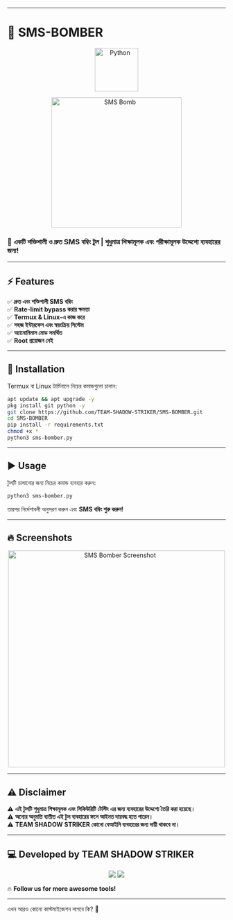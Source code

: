 
---

# 🚀 SMS-BOMBER  
<p align="center">  
  <img src="https://upload.wikimedia.org/wikipedia/commons/c/c3/Python-logo-notext.svg" alt="Python" width="100"/>  
</p>  
<p align="center">  
  <img src="https://media3.giphy.com/media/WFJ8vEKa1GvDkswTAy/giphy.gif" alt="SMS Bomb" width="300"/>  
</p>  

### 📢 **একটি শক্তিশালী ও দ্রুত SMS বম্বিং টুল | শুধুমাত্র শিক্ষামূলক এবং পরীক্ষামূলক উদ্দেশ্যে ব্যবহারের জন্য!**  

---

## ⚡ Features  
✅ **দ্রুত এবং শক্তিশালী SMS বম্বিং**  
✅ **Rate-limit bypass করার ক্ষমতা**  
✅ **Termux & Linux-এ কাজ করে**  
✅ **সহজ ইন্টারফেস এবং স্বয়ংক্রিয় সিস্টেম**  
✅ **অ্যানোনিমাস মোড সমর্থিত**  
✅ **Root প্রয়োজন নেই**  

---

## 📌 Installation  
Termux বা Linux টার্মিনালে নিচের কমান্ডগুলো চালান:  

```bash
apt update && apt upgrade -y  
pkg install git python -y  
git clone https://github.com/TEAM-SHADOW-STRIKER/SMS-BOMBER.git  
cd SMS-BOMBER  
pip install -r requirements.txt  
chmod +x *
python3 sms-bomber.py
```

---

## ▶️ Usage  
টুলটি চালানোর জন্য নিচের কমান্ড ব্যবহার করুন:  

```bash
python3 sms-bomber.py  
```

তারপর নির্দেশাবলী অনুসরণ করুন এবং **SMS বম্বিং শুরু করুন!**  

---

## 🔥 Screenshots  
<p align="center">  
  <img src="https://i.ibb.co/PGd1jgRv/image.png" alt="SMS Bomber Screenshot" width="500"/>  
</p>


---

## ⚠️ Disclaimer  
⚠️ **এই টুলটি শুধুমাত্র শিক্ষামূলক এবং সিকিউরিটি টেস্টিং এর জন্য ব্যবহারের উদ্দেশ্যে তৈরি করা হয়েছে।**  
⚠️ **অন্যের অনুমতি ব্যতীত এই টুল ব্যবহারের ফলে আইনত দায়বদ্ধ হতে পারেন।**  
⚠️ **TEAM SHADOW STRIKER কোনো বেআইনি ব্যবহারের জন্য দায়ী থাকবে না।**  

---

## 💻 Developed by **TEAM SHADOW STRIKER**  
<p align="center">  
  <a href="https://github.com/TEAM-SHADOW-STRIKER"><img src="https://img.shields.io/badge/GitHub-TEAM--SHADOW--STRIKER-blue?logo=github"></a>  
  <a href="https://www.facebook.com/ADIRTTA?mibextid=ZbWKwL"><img src="https://img.shields.io/badge/Follow%20on%20Facebook-blue?logo=facebook"></a>  
</p>  

🔥 **Follow us for more awesome tools!**  

---

এখন আরও কোনো কাস্টমাইজেশন লাগবে কি? 🚀
